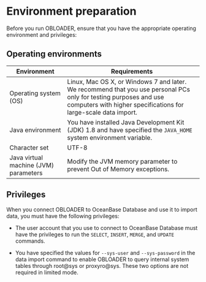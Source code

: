 Environment preparation 
============================================

Before you run OBLOADER, ensure that you have the appropriate operating environment and privileges:

Operating environments 
-------------------------------------------



|            **Environment**            |                                                                                           **Requirements**                                                                                           |
|---------------------------------------|------------------------------------------------------------------------------------------------------------------------------------------------------------------------------------------------------|
| Operating system (OS)                 | Linux, Mac OS X, or Windows 7 and later.  We recommend that you use personal PCs only for testing purposes and use computers with higher specifications for large-scale data import. |
| Java environment                      | You have installed Java Development Kit (JDK) 1.8 and have specified the `JAVA_HOME` system environment variable.                                                                                    |
| Character set                         | UTF-8                                                                                                                                                                                                |
| Java virtual machine (JVM) parameters | Modify the JVM memory parameter to prevent Out of Memory exceptions.                                                                                                                                 |



Privileges 
-------------------------------

When you connect OBLOADER to OceanBase Database and use it to import data, you must have the following privileges:

* The user account that you use to connect to OceanBase Database must have the privileges to run the `SELECT`, `INSERT`, `MERGE`, and `UPDATE` commands.

  

* You have specified the values for `--sys-user` and `--sys-password` in the data import command to enable OBLOADER to query internal system tables through root@sys or proxyro@sys. These two options are not required in limited mode.

  




